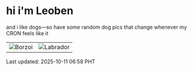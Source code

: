 # hi i'm Leoben

and i like dogs—so have some random dog pics that change whenever my CRON feels like it

|  |  |
|--------|----------|
| ![Borzoi](https://random-dog-vercel.vercel.app/api/random-borzoi?v=1760137137) | ![Labrador](https://random-dog-vercel.vercel.app/api/random-labrador?v=1760137137) |

Last updated: 2025-10-11 06:58 PHT
